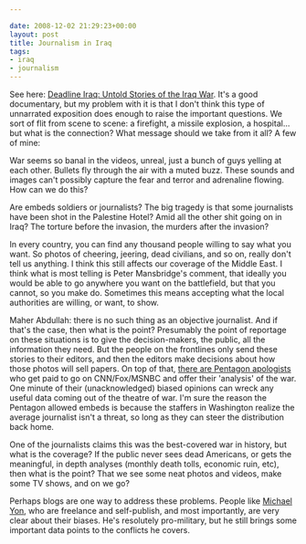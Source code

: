 ```yaml
---

date: 2008-12-02 21:29:23+00:00
layout: post
title: Journalism in Iraq
tags:
- iraq
- journalism
---
```


See here: [Deadline Iraq: Untold Stories of the Iraq War](http://www.informationclearinghouse.info/article5280.htm). It's a good documentary, but my problem with it is that I don't think this type of unnarrated exposition does enough to raise the important questions. We sort of flit from scene to scene: a firefight, a missile explosion, a hospital... but what is the connection? What message should we take from it all? A few of mine:

War seems so banal in the videos, unreal, just a bunch of guys yelling at each other. Bullets fly through the air with a muted buzz. These sounds and images can't possibly capture the fear and terror and adrenaline flowing. How can we do this?

Are embeds soldiers or journalists? The big tragedy is that some journalists have been shot in the Palestine Hotel? Amid all the other shit going on in Iraq? The torture before the invasion, the murders after the invasion?

In every country, you can find any thousand people willing to say what you want. So photos of cheering, jeering, dead civilians, and so on, really don't tell us anything. I think this still affects our coverage of the Middle East. I think what is most telling is Peter Mansbridge's comment, that ideally you would be able to go anywhere you want on the battlefield, but that you cannot, so you make do. Sometimes this means accepting what the local authorities are willing, or want, to show.

Maher Abdullah: there is no such thing as an objective journalist. And if that's the case, then what is the point? Presumably the point of reportage on these situations is to give the decision-makers, the public, all the information they need. But the people on the frontlines only send these stories to their editors, and then the editors make decisions about how those photos will sell papers. On top of that, [there are Pentagon apologists](http://www.nytimes.com/2008/04/20/washington/20generals.html?hp) who get paid to go on CNN/Fox/MSNBC and offer their 'analysis' of the war. One minute of their (unacknowledged) biased opinions can wreck any useful data coming out of the theatre of war. I'm sure the reason the Pentagon allowed embeds is because the staffers in Washington realize the average journalist isn't a threat, so long as they can steer the distribution back home.

One of the journalists claims this was the best-covered war in history, but what is the coverage? If the public never sees dead Americans, or gets the meaningful, in depth analyses (monthly death tolls, economic ruin, etc), then what is the point? That we see some neat photos and videos, make some TV shows, and on we go?

Perhaps blogs are one way to address these problems. People like [Michael Yon](http://www.michaelyon-online.com/), who are freelance and self-publish, and most importantly, are very clear about their biases. He's resolutely pro-military, but he still brings some important data points to the conflicts he covers.
